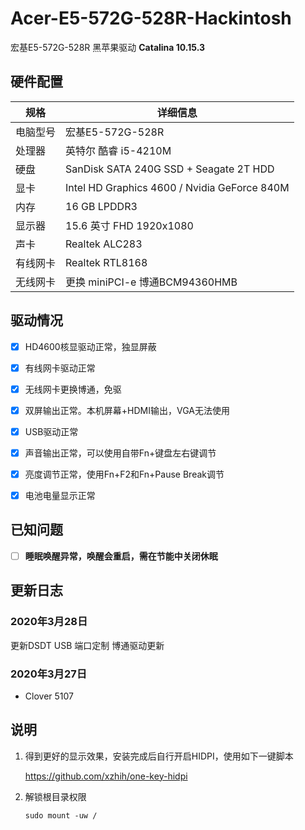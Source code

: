 # Acer-E5-572G-528R-Hackintosh

宏基E5-572G-528R 黑苹果驱动 **Catalina 10.15.3**



## 硬件配置

| 规格     | 详细信息                                     |
| -------- | -------------------------------------------- |
| 电脑型号 | 宏基E5-572G-528R                             |
| 处理器   | 英特尔 酷睿 i5-4210M                         |
| 硬盘     | SanDisk SATA 240G SSD + Seagate 2T HDD         |
| 显卡     | Intel HD Graphics 4600 / Nvidia GeForce 840M |
| 内存     | 16 GB LPDDR3                                 |
| 显示器   | 15.6 英寸 FHD 1920x1080                      |
| 声卡     | Realtek ALC283                               |
| 有线网卡 | Realtek RTL8168                              |
| 无线网卡 | 更换 miniPCI-e  博通BCM94360HMB              |



## 驱动情况

- [x] HD4600核显驱动正常，独显屏蔽
- [x] 有线网卡驱动正常
- [x] 无线网卡更换博通，免驱
- [x] 双屏输出正常。本机屏幕+HDMI输出，VGA无法使用
- [x] USB驱动正常
- [x] 声音输出正常，可以使用自带Fn+键盘左右键调节
- [x] 亮度调节正常，使用Fn+F2和Fn+Pause Break调节
- [x] 电池电量显示正常


## 已知问题

- [ ] **睡眠唤醒异常，唤醒会重启，需在节能中关闭休眠**


## 更新日志
### 2020年3月28日
更新DSDT
USB 端口定制
博通驱动更新

### 2020年3月27日

* Clover 5107


## 说明

1. 得到更好的显示效果，安装完成后自行开启HIDPI，使用如下一键脚本

   https://github.com/xzhih/one-key-hidpi

2. 解锁根目录权限

   ```shell
   sudo mount -uw /
   ```

